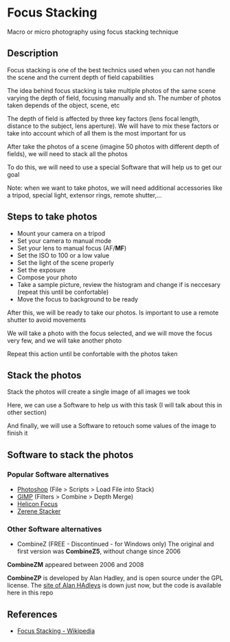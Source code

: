 # Focus Stacking
Macro or micro photography using focus stacking technique

## Description
Focus stacking is one of the best technics used when you can not handle the scene and the current depth of field capabilities

The idea behind focus stacking is take multiple photos of the same scene varying the depth of field, focusing manually and sh. The number of photos taken depends of the object, scene, etc

The depth of field is affected by three key factors (lens focal length, distance to the subject, lens aperture). We will have to mix these factors or take into account which of all them is the most important for us

After take the photos of a scene (imagine 50 photos with different depth of fields), we will need to stack all the photos

To do this, we will need to use a special Software that will help us to get our goal

Note: when we want to take photos, we will need additional accessories like a tripod, special light, extensor rings, remote shutter,...

## Steps to take photos
- Mount your camera on a tripod
- Set your camera to manual mode
- Set your lens to manual focus (AF/**MF**)
- Set the ISO to 100 or a low value
- Set the light of the scene properly
- Set the exposure
- Compose your photo
- Take a sample picture, review the histogram and change if is neccesary (repeat this until be confortable)
- Move the focus to background to be ready

After this, we will be ready to take our photos. Is important to use a remote shutter to avoid movements

We will take a photo with the focus selected, and we will move the focus very few, and we will take another photo

Repeat this action until be confortable with the photos taken

## Stack the photos
Stack the photos will create a single image of all images we took

Here, we can use a Software to help us with this task (I will talk about this in other section)

And finally, we will use a Software to retouch some values of the image to finish it

## Software to stack the photos
### Popular Software alternatives
- [Photoshop](https://www.adobe.com/es/products/photoshop/landpb.html) (File > Scripts > Load File into Stack)
- [GIMP](https://www.gimp.org/) (Filters > Combine > Depth Merge)
- [Helicon Focus](https://www.heliconsoft.com/heliconsoft-products/helicon-focus/)
- [Zerene Stacker](https://zerenesystems.com/cms/stacker)

### Other Software alternatives
- CombineZ (FREE - Discontinued - for Windows only)
The original and first version was **CombineZ5**, without change since 2006

**CombineZM** appeared between 2006 and 2008

**CombineZP** is developed by Alan Hadley, and is open source under the GPL license. The [site of Alan HAdleys](http://www.hadleyweb.pwp.blueyonder.co.uk/CZP/files.htm) is down just now, but the code is available here in this repo

## References
- [Focus Stacking - Wikipedia](https://en.wikipedia.org/wiki/Focus_stacking)
